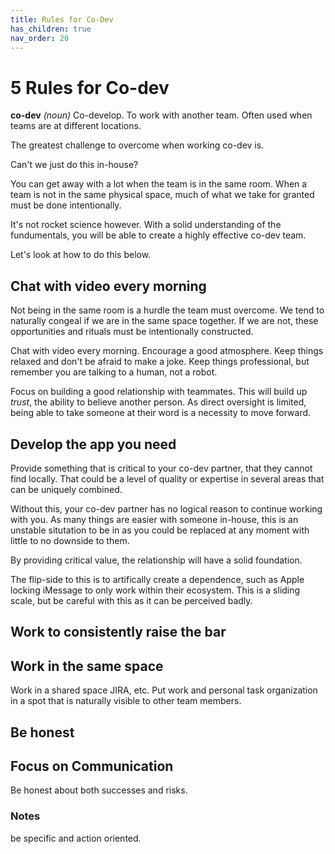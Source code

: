 ```yaml
---
title: Rules for Co-Dev
has_children: true
nav_order: 20
---
```


# 5 Rules for Co-dev

**co-dev**
*(noun)*
Co-develop. To work with another team. Often used when teams are at different locations.

The greatest challenge to overcome when working co-dev is.

Can't we just do this in-house?

You can get away with a lot when the team is in the same room. When a team is not in the same physical space, much of what we take for granted must be done intentionally.

It's not rocket science however. With a solid understanding of the fundumentals, you will be able to create a highly effective co-dev team.

Let's look at how to do this below.

## Chat with video every morning

Not being in the same room is a hurdle the team must overcome. We tend to naturally congeal if we are in the same space together. If we are not, these opportunities and rituals must be intentionally constructed.

Chat with video every morning. Encourage a good atmosphere. Keep things relaxed and don't be afraid to make a joke. Keep things professional, but remember you are talking to a human, not a robot.

Focus on building a good relationship with teammates. This will build up *trust*, the ability to believe another person. As direct oversight is limited, being able to take someone at their word is a necessity to move forward.

## Develop the app you need

Provide something that is critical to your co-dev partner, that they cannot find locally. That could be a level of quality or expertise in several areas that can be uniquely combined.

Without this, your co-dev partner has no logical reason to continue working with you. As many things are easier with someone in-house, this is an unstable situtation to be in as you could be replaced at any moment with little to no downside to them.

By providing critical value, the relationship will have a solid foundation.

The flip-side to this is to artifically create a dependence, such as Apple locking iMessage to only work within their ecosystem. This is a sliding scale, but be careful with this as it can be perceived badly.

## Work to consistently raise the bar

## Work in the same space
Work in a shared space
JIRA, etc. Put work and personal task organization in a spot that is naturally visible to other team members.

## Be honest

## Focus on Communication

Be honest about both successes and risks. 

### Notes

be specific and action oriented.

